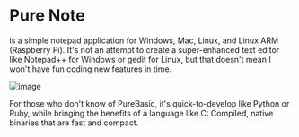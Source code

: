 # Pure Note
is a simple notepad application for Windows, Mac, Linux, and Linux ARM (Raspberry Pi). It's not an attempt to create a super-enhanced text editor like Notepad++ for Windows or gedit for Linux, but that doesn't mean I won't have fun coding new features in time.

![image](https://user-images.githubusercontent.com/42875253/185804505-13a165cf-2839-4ce5-b6d6-57fef92899a3.png)

For those who don't know of PureBasic, it's quick-to-develop like Python or Ruby, while bringing the benefits of a language like C: Compiled, native binaries that are fast and compact.
